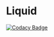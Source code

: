 # Liquid
[![Codacy Badge](https://api.codacy.com/project/badge/Grade/cbca35609e1640daabb37e5b07dd2fc5)](https://app.codacy.com/gh/TJJonker/Liquid?utm_source=github.com&utm_medium=referral&utm_content=TJJonker/Liquid&utm_campaign=Badge_Grade)
